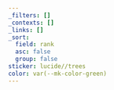 ```yaml
---
_filters: []
_contexts: []
_links: []
_sort:
  field: rank
  asc: false
  group: false
sticker: lucide//trees
color: var(--mk-color-green)
---
```

